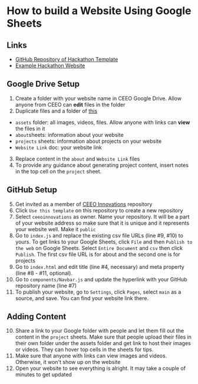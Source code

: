 # How to build a Website Using Google Sheets #

## Links ##
* [GitHub Repository of Hackathon Template](https://github.com/ceeoinnovations/hackathon-template)
* [Example Hackathon Website](https://ceeoinnovations.github.io/hackathon-template/)

## Google Drive Setup ##
1. Create a folder with your website name in CEEO Google Drive. Allow anyone from CEEO can **edit** files in the folder
2. Duplicate files and a folder of [this](https://drive.google.com/drive/folders/1E49pAmqL3kGckYD4MxFROPWgxLSnGrCE?usp=sharing) 
* `assets` folder: all images, videos, files. Allow anyone with links can **view** the files in it
* `about`sheets: information about your website
* `projects` sheets: information about projects on your website
* `Website Link` doc: your website link
3. Replace content in the `about` and `Website Link` files
4. To provide any guidance about generating project content, insert notes in the top cell on the `project` sheet.

## GitHub Setup ##
5. Get invited as a member of [CEEO Innovations](https://github.com/ceeoinnovations) repository
6. Click `Use this template` on this repository to create a new repository 
7. Select `ceeoinnovations` as owner. Name your repository. It will be a part of your website address so make sure that it is unique and it represents your website well. Make it `public`
9. Go to `index.js` and replace the existing csv file URLs (line #9, #10) to yours. To get links to your Google Sheets, click `File` and then `Publish to the web` on Google Sheets. Select `Entire Document` and `csv` then click `Publish`. The first csv file URL is for about and the second one is for projects
10. Go to `index.html` and edit title (line #4, necessary) and meta property (line #8 - #11, optional). 
11. Go to `components/Navbar.js` and update the hyperlink with your GitHub repository name (line #7) 
12. To publish your website, go to `Settings`, click `Pages`, select `main` as a source, and save. You can find your website link there.

## Adding Content ##
10. Share a link to your Google folder with people and let them fill out the content in the `project` sheets. Make sure that people upload their files in their own folder under the assets folder and get link to host their images or videos. They can hover top cells in the sheets for tips.
11. Make sure that anyone with links can view images and videos. Otherwise, it won't show up on the website
12. Open your website to see everything is alright. It may take a couple of minutes to get updated

